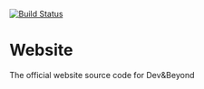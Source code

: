 [![Build Status](https://dev.azure.com/Dev-Beyond/Website/_apis/build/status/Reactor-Dev-Beyond.Website?branchName=master)](https://dev.azure.com/Dev-Beyond/Website/_build/latest?definitionId=4&branchName=master)

# Website
The official website source code for Dev&amp;Beyond
